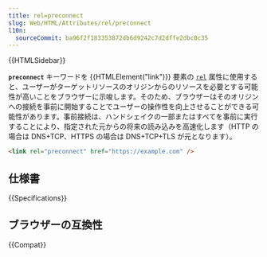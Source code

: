 ```yaml
---
title: rel=preconnect
slug: Web/HTML/Attributes/rel/preconnect
l10n:
  sourceCommit: ba96f2f183353872db6d9242c7d2dffe2dbc0c35
---
```


{{HTMLSidebar}}

**`preconnect`** キーワードを {{HTMLElement("link")}} 要素の [`rel`](/ja/docs/Web/HTML/Element/link#rel) 属性に使用すると、ユーザーがターゲットリソースのオリジンからのリソースを必要とする可能性が高いことをブラウザーに示唆します。そのため、ブラウザーはそのオリジンへの接続を事前に開始することでユーザーの操作性を向上させることができる可能性があります。事前接続は、ハンドシェイクの一部またはすべてを事前に実行することにより、指定された元からの将来の読み込みを高速化します（HTTP の場合は DNS+TCP、HTTPS の場合は DNS+TCP+TLS が元となります）。

```html
<link rel="preconnect" href="https://example.com" />
```

## 仕様書

{{Specifications}}

## ブラウザーの互換性

{{Compat}}
